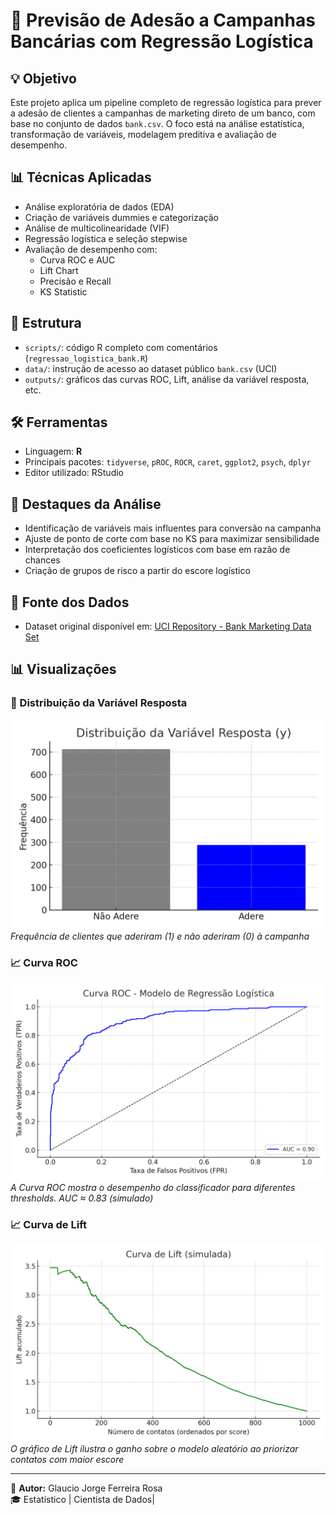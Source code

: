 # 🎯 Previsão de Adesão a Campanhas Bancárias com Regressão Logística

## 💡 Objetivo
Este projeto aplica um pipeline completo de regressão logística para prever a adesão de clientes a campanhas de marketing direto de um banco, com base no conjunto de dados `bank.csv`. O foco está na análise estatística, transformação de variáveis, modelagem preditiva e avaliação de desempenho.

## 📊 Técnicas Aplicadas
- Análise exploratória de dados (EDA)
- Criação de variáveis dummies e categorização
- Análise de multicolinearidade (VIF)
- Regressão logística e seleção stepwise
- Avaliação de desempenho com:
  - Curva ROC e AUC
  - Lift Chart
  - Precisão e Recall
  - KS Statistic

## 📁 Estrutura
- `scripts/`: código R completo com comentários (`regressao_logistica_bank.R`)
- `data/`: instrução de acesso ao dataset público `bank.csv` (UCI)
- `outputs/`: gráficos das curvas ROC, Lift, análise da variável resposta, etc.

## 🛠️ Ferramentas
- Linguagem: **R**
- Principais pacotes: `tidyverse`, `pROC`, `ROCR`, `caret`, `ggplot2`, `psych`, `dplyr`
- Editor utilizado: RStudio

## 📌 Destaques da Análise
- Identificação de variáveis mais influentes para conversão na campanha
- Ajuste de ponto de corte com base no KS para maximizar sensibilidade
- Interpretação dos coeficientes logísticos com base em razão de chances
- Criação de grupos de risco a partir do escore logístico

## 🔗 Fonte dos Dados
- Dataset original disponível em: [UCI Repository - Bank Marketing Data Set](https://archive.ics.uci.edu/ml/datasets/bank+marketing)
## 📊 Visualizações

### 🎯 Distribuição da Variável Resposta
![Distribuição de Adesões](outputs/distribuicao_resposta_simulada.png)
*Frequência de clientes que aderiram (1) e não aderiram (0) à campanha*

### 📈 Curva ROC
![Curva ROC](outputs/curva_ROC_simulada.png)
*A Curva ROC mostra o desempenho do classificador para diferentes thresholds. AUC ≈ 0.83 (simulado)*

### 📈 Curva de Lift
![Curva de Lift](outputs/lift_curve_simulada.png)
*O gráfico de Lift ilustra o ganho sobre o modelo aleatório ao priorizar contatos com maior escore*

---
👤 **Autor:** Glaucio Jorge Ferreira Rosa  
🎓 Estatístico | Cientista de Dados|
